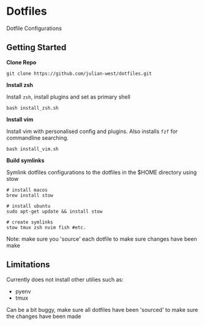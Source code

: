 # Dotfiles

Dotfile Configurations 

## Getting Started

**Clone Repo**

```
git clone https://github.com/julian-west/dotfiles.git
```

**Install zsh**

Install `zsh`, install plugins and set as primary shell

```
bash install_zsh.sh
```

**Install vim**

Install vim with personalised config and plugins. Also installs `fzf` for commandline searching.

```
bash install_vim.sh
```

**Build symlinks**

Symlink dotfiles configurations to the dotfiles in the $HOME directory using stow

```
# install macos
brew install stow

# install ubuntu
sudo apt-get update && install stow

# create symlinks
stow tmux zsh nvim fish #etc.
```

Note: make sure you 'source' each dotfile to make sure changes have been make

## Limitations

Currently does not install other utilies such as:
- pyenv
- tmux

Can be a bit buggy, make sure all dotfiles have been 'sourced' to make sure the changes have been made
